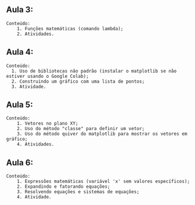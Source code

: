 Aula 3:
--
    Conteúdo:
        1. Funções matemáticas (comando lambda);
        2. Atividades.

Aula 4:
--
    Conteúdo:
      1. Uso de bibliotecas não padrão (instalar o matplotlib se não estiver usando o Google Colab);
      2. Construindo um gráfico com uma lista de pontos;
      3. Atividade.

Aula 5:
--
    Conteúdo:
        1. Vetores no plano XY;
        2. Uso do método "classe" para definir um vetor;
        3. Uso do método quiver do matplotlib para mostrar os vetores em gráfico;
        4. Atividades.

Aula 6:
--
    Conteúdo:
        1. Expressões matemáticas (variável 'x' sem valores específicos);
        2. Expandindo e fatorando equações;
        3. Resolvendo equações e sistemas de equações;
        4. Atividade.
